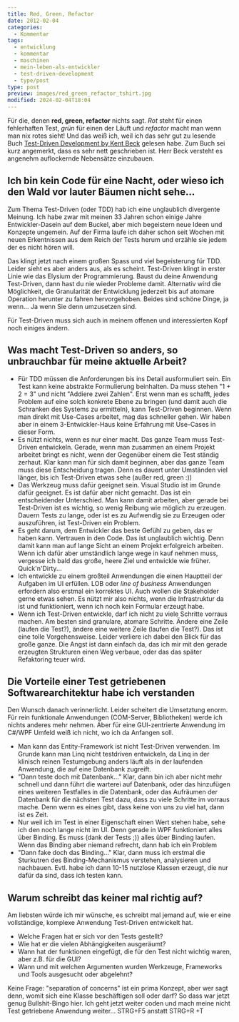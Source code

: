 ```yaml
---
title: Red, Green, Refactor
date: 2012-02-04
categories:
  - Kommentar
tags:
  - entwicklung
  - kommentar
  - maschinen
  - mein-leben-als-entwickler
  - test-driven-development
  - type/post
type: post
preview: images/red_green_refactor_tshirt.jpg
modified: 2024-02-04T18:04
---
```


Für die, denen **red, green, refactor** nichts sagt. _Rot_ steht für einen fehlerhaften Test, _grün_ für einen der Läuft und _refactor_ macht man wenn man nix rotes sieht! Und das weiß ich, weil ich das sehr gut zu lesende Buch [Test-Driven Development by Kent Beck](http://www.amazon.com/Test-Driven-Development-Kent-Beck/dp/0321146530) gelesen habe. Zum Buch sei kurz angemerkt, dass es sehr nett geschrieben ist. Herr Beck versteht es angenehm auflockernde Nebensätze einzubauen.

## Ich bin kein Code für eine Nacht, oder wieso ich den Wald vor lauter Bäumen nicht sehe...

Zum Thema Test-Driven (oder TDD) hab ich eine unglaublich divergente Meinung. Ich habe zwar mit meinen 33 Jahren schon einige Jahre Entwickler-Dasein auf dem Buckel, aber mich begeistern neue Ideen und Konzepte ungemein. Auf der Firma laufe ich daher schon seit Wochen mit neuen Erkentnissen aus dem Reich der Tests herum und erzähle sie jedem der es nicht hören will.

Das klingt jetzt nach einem großen Spass und viel begeisterung für TDD. Leider sieht es aber anders aus, als es scheint. Test-Driven klingt in erster Linie wie das Elysium der Programmierung. Baust du deine Anwendung Test-Driven, dann hast du nie wieder Probleme damit. Alternativ wird die Möglichkeit, die Granularität der Entwicklung jederzeit bis auf atomare Operation herunter zu fahren hervorgehoben. Beides sind schöne Dinge, ja wenn... Ja wenn Sie denn umzusetzen sind.

Für Test-Driven muss sich auch in meinem offenen und interessierten Kopf noch einiges ändern.

## Was macht Test-Driven so anders, so unbrauchbar für meine aktuelle Arbeit?

- Für TDD müssen die Anforderungen bis ins Detail ausformuliert sein. Ein Test kann keine abstrakte Formulierung beinhalten. Da muss stehen "1 + 2 = 3" und nicht "Addiere zwei Zahlen". Erst wenn man es schafft, jedes Problem auf eine solch konkrete Ebene zu bringen (und damit auch die Schranken des Systems zu ermitteln), kann Test-Driven beginnen. Wenn man direkt mit Use-Cases arbeitet, mag das schneller gehen. Wir haben aber in einem 3-Entwickler-Haus keine Erfahrung mit Use-Cases in dieser Form.
- Es nützt nichts, wenn es nur einer macht. Das ganze Team muss Test-Driven entwickeln. Gerade, wenn man zusammen an einem Projekt arbeitet bringt es nicht, wenn der Gegenüber einem die Test ständig zerhaut. Klar kann man für sich damit beginnen, aber das ganze Team muss diese Entscheidung tragen. Denn es dauert unter Umständen viel länger, bis ich Test-Driven etwas sehe (außer red, green :))
- Das Werkzeug muss dafür geeignet sein. Visual Studio ist im Grunde dafür geeignet. Es ist dafür aber nicht gemacht. Das ist ein entscheidender Unterschied. Man kann damit arbeiten, aber gerade bei Test-Driven ist es wichtig, so wenig Reibung wie möglich zu erzeugen. Dauern Tests zu lange, oder ist es zu Aufwendig sie zu Erzeugen oder auszuführen, ist Test-Driven ein Problem.
- Es geht darum, dem Entwickler das beste Gefühl zu geben, das er haben kann. Vertrauen in den Code. Das ist unglaublich wichtig. Denn damit kann man auf lange Sicht an einem Projekt erfolgreich arbeiten. Wenn ich dafür aber umständlich lange wege in kauf nehmen muss, vergesse ich bald das große, heere Ziel und entwickle wie früher. Quick'n'Dirty...
- Ich entwickle zu einem großteil Anwendungen die einen Hauptteil der Aufgaben im UI erfüllen. LOB oder _line of business_ Anwendungen erfordern also erstmal ein korrektes UI. Auch wollen die Stakeholder gerne etwas sehen. Es nützt mir also nichts, wenn die Infrastruktur da ist und funktioniert, wenn ich noch kein Formular erzeugt habe.
- Wenn ich Test-Driven entwickle, darf ich nicht zu viele Schritte vorraus machen. Am besten sind granulare, atomare Schritte. Ändere eine Zeile (laufen die Test?), ändere eine weitere Zeile (laufen die Test?). Das ist eine tolle Vorgehensweise. Leider verliere ich dabei den Blick für das große ganze. Die Angst ist dann einfach da, das ich mir mit den gerade erzeugten Strukturen einen Weg verbaue, oder das das später Refaktoring teuer wird.

## Die Vorteile einer Test getriebenen Softwarearchitektur habe ich verstanden

Den Wunsch danach verinnerlicht. Leider scheitert die Umsetztung enorm. Für rein funktionale Anwendungen (COM-Server, Bibliotheken) werde ich nichts anderes mehr nehmen. Aber für eine GUI-zentrierte Anwendung im C#/WPF Umfeld weiß ich nicht, wo ich da Anfangen soll.

- Man kann das Entity-Framework ist nicht Test-Driven verwenden. Im Grunde kann man Linq nicht testdriven entwickeln, da Linq in der klinisch reinen Testumgebung anders läuft als in der laufenden Anwendung, die auf eine Datenbank zugreift.
- "Dann teste doch mit Datenbank..." Klar, dann bin ich aber nicht mehr schnell und dann führt die warterei auf Datenbank, oder das hinzufügen eines weiteren Testfalles in die Datenbank, oder das Aufräumen der Datenbank für die nächsten Test dazu, dass zu viele Schritte im vorraus mache. Denn wenn es eines gibt, dass keine von uns zu viel hat, dann ist es Zeit.
- Nur weil ich im Test in einer Eigenschaft einen Wert stehen habe, sehe ich den noch lange nicht im UI. Denn gerade in WPF funktioniert alles über Binding. Es muss (dank der Tests ;)) alles über Binding laufen. Wenn das Binding aber niemand refrecht, dann hab ich ein Problem
- "Dann fake doch das Binding..." Klar, dann muss ich erstmal die Sturkutren des Binding-Mechanismus verstehen, analysieren und nachbauen. Evtl. habe ich dann 10-15 nutzlose Klassen erzeugt, die nur dafür da sind, dass ich testen kann.

## Warum schreibt das keiner mal richtig auf?

Am liebsten würde ich mir wünsche, es schreibt mal jemand auf, wie er eine vollständige, komplexe Anwendung Test-Driven entwickelt hat.

- Welche Fragen hat er sich vor den Tests gestellt?
- Wie hat er die vielen Abhängigkeiten ausgeräumt?
- Wann hat der funktionen eingefügt, die für den Test nicht wichtig waren, aber z.B. für die GUI?
- Wann und mit welchen Argumenten wurden Werkzeuge, Frameworks und Tools ausgesucht oder abgelehnt?

Keine Frage: "separation of concerns" ist ein prima Konzept, aber wer sagt denn, womit sich eine Klasse beschäftigen soll oder darf? So dass war jetzt genug Bullshit-Bingo hier. Ich geht jetzt weiter coden und mach meine nicht Test getriebene Anwendung weiter... STRG+F5 anstatt STRG+R +T

